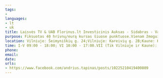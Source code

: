 ```yaml
---
tags:
- 
languages:
- lt
- uk
title: Laisvės TV & UAB Florinus.lt Investicinis Auksas - Sidabras - Valiuta
purpose: Fiksuotas 40 hrivnų/eurą kursas šiuose punktuose.Vienam žmogui maksimali keitimo suma yra 100 eurų;Keičiama tik ukrainiečiams, pateikusiems kokį nors dokumentą.
location: Vilniuje: Šeimyniškių g. 24;Vilniuje: Kareivių g. 2B;Kaune: Kaunakiemio g. 40;Kaune: Pramonės pr. 29 (PC Maxima II aukštas);Klaipėdoje: Skerdėjų g. 12;Šiauliuose: Dvaro g. 64;Panevėžyje: Respublikos g. 28;Alytuje: Pulko g. 5;
time: I-V 09:00 - 18:00; VI 10:00 - 17:00.VII (Tik Vilniuje ir Kaune): 10:00 - 17:00
phone: 
email: 
date: 
urls:
- https://www.facebook.com/andrius.tapinas/posts/10225210419400809
---
```

